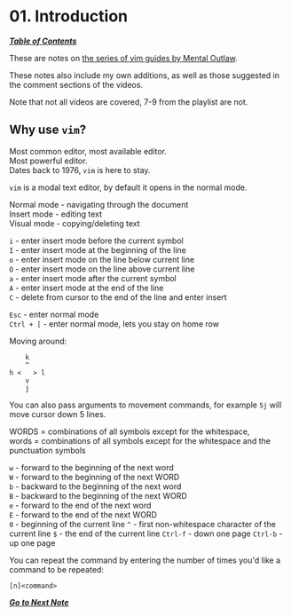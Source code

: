 # 01. Introduction

[***Table of Contents***](README.md)

These are notes on [the series of vim guides by Mental
Outlaw](https://youtube.com/playlist?list=PL3cu45aM3C2DJVGfCjSBB1yD9YkC7q27-).

These notes also include my own additions, as well as those suggested in the
comment sections of the videos.

Note that not all videos are covered, 7-9 from the playlist are not.

## Why use `vim`?

Most common editor, most available editor.  
Most powerful editor.  
Dates back to 1976, `vim` is here to stay.  

`vim` is a modal text editor, by default it opens in the normal mode.

Normal mode - navigating through the document  
Insert mode - editing text  
Visual mode - copying/deleting text

`i` - enter insert mode before the current symbol  
`I` - enter insert mode at the beginning of the line  
`o` - enter insert mode on the line below current line  
`O` - enter insert mode on the line above current line  
`a` - enter insert mode after the current symbol  
`A` - enter insert mode at the end of the line  
`C` - delete from cursor to the end of the line and enter insert  

`Esc` - enter normal mode  
`Ctrl + [` - enter normal mode, lets you stay on home row  

Moving around:

```
    k
    ^
h <   > l
    v
    j
```

You can also pass arguments to movement commands, for example `5j` will move
cursor down 5 lines.

WORDS = combinations of all symbols except for the whitespace,  
words = combinations of all symbols except for the whitespace and the
punctuation symbols

`w` - forward to the beginning of the next word  
`W` - forward to the beginning of the next WORD  
`b` - backward to the beginning of the next word  
`B` - backward to the beginning of the next WORD  
`e` - forward to the end of the next word  
`E` - forward to the end of the next WORD  
`0` - beginning of the current line
`^` - first non-whitespace character of the current line
`$` - the end of the current line
`Ctrl-f` - down one page
`Ctrl-b` - up one page

You can repeat the command by entering the number of times you'd like a command
to be repeated:

```
[n]<command>
```

[***Go to Next Note***](02-searching.md)
